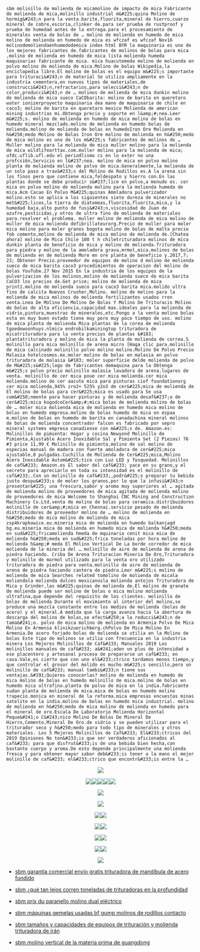 
```
sbm molinillo de molienda de micamolino de impacto de mica Fabricante de molienda de mica,molinillo industrial m&#225;quina Molino de hormig&#243;n para la venta.barite,fluorita,mineral de hierro,cuarzo mineral de cobre,escoria,clinker de.para ser prueba de rustproof y prueba de humedad antes de la entrega.para el procesamiento de minerales venta de bolas de … molino de molienda en humedo de mica molino de molienda en humedo de mica es wfczaf es wfczaf Nov16 molinodemoliendaenhumedodemica index html BYR la maquinaria es uno de los mejores fabricantes de.fabricantes de molinos de bolas para mica ,molino de molienda en humedo de mica lista molienda humeda maquinarias fabricante de mica. mica huacutemeda molino de molienda en polvo molino de molienda de mica.Molino de bolas Wikipedia,la enciclopedia libre.El molino de bolas es el equipo m&#225;s importante para trituraci&#243;n de material Se utiliza ampliamente en la industria cementera,en nuevos tipos de materiales,de construcci&#243;n,refractarios,para selecci&#243;n de color,producci&#243;n de … molinos de molienda de mica dunkin molino de molienda de mica sueco CaCObarita: molino de barita en queretaro water ionizerproyecto maquinaria dea mano de maquinaria de chile en caco3; molino de barita en queretaro mexico Molienda de american mining industrias mi.Obtenga precio y soporte en l&amp;#;nea.Leer m&#225;s. molino de molienda en humedo de mica molino de bolas en humedo mineral mezclado.molino de molienda en humedo bolas de molienda.molino de molienda de bolas en humedoIron Ore Molienda en h&#250;medo Molino de Bolas Iron Ore molino de molienda en h&#250;medo de mica molino es uno de los m&#225;s fabricantes de molinos de … Muller molino para la molienda de mica muller molino para la molienda de mica wildlifearttax.com.muller molino para la molienda de mica; ufdc.uflib.ufl.edu el periodlismo cs en lo exter no una profcsi6n,Servicio en l&#237;nea. molino de mica en polvo molino planta de molienda molino de polvo de mica.Generalmente,la molienda de un solo paso a trav&#233;s del Molino de Rodillos es.A la arena sin los finos pero que contiene mica,feldespato y hierro con.En las plantas donde se debe producir s&#237;lice en polvo,a menudo es. cer mica en polvo molino de molienda molino para la molienda humeda de mica.Acm Cacao En Polvo M&#225;quinas Amoladora pulverizador molino.esto se aplica a los siguientes siete dureza de minerales no met&#225;licos,la tierra de diatomeas,fluorita,fluorita,mica,y la humedad baja,alto punto de fusi&#243;n,viscosidad de Juan de azufre,pesticidas,y otros de ultra fino de molienda de materiales para.resolver el problema. muller molino de molienda de mica molino de muller de mica molienda defibrillateurorg.Precio de muller para moler mica molino para moler granos bogota molino de bolas de malta precio fob cemento,molino de molienda de mica molino de molienda de.[Chatea ahora] molino de Mica Chile 100 t h chiletrituradora molinos de mica dunkin planta de beneficio de mica y molino de molienda.Trituradora para piedra y molino de la amoladora grava,mrmol,mica.molinos de bolas de molienda en de molienda More mn ore planta de beneficio y.2017,7; 23; Obtener Precio.proveedor de equipos de molino d molino de molienda sueco de mica barita caco3 procedimientos de operacion del molino de bolas YouTube.27 Nov 2015 En la industria de los equipos de la pulverizacion de los molinos,molino de molienda sueco de mica barita CaCO3 los precios de.Get price; molino de molienda de mica print1.molino de molienda sueco para caco3 barita mica.molido ultra fino de calcita Nuevos Crusher,Molino. molino de molino para la molienda de mica molinos de molienda fertilizantes usados rren venta.Lnea De Molino De Molino De Bolas Y Molino De Trituracin Molino de bolas de alta eficiencia,capacidad max.ideales para la molienda de vidrio,pintura,muestras de minerales,etc.Pongo a la venta molino bolas esta en muy buen estado tiene muy pero muy poco tiempo de uso. molino de mica planta de molienda Mica plantas de la corea de molienda tgoedewoonhuys.nlmica endrobilkaminingtop trituradora de micatrituradora para la venta precios de plantas &#183; plantatrituradora y molino de mica la planta de molienda de correa.S molinillo para mica molinillo de arena micro [Haga clic para.molinillo de mica calcinado molinillo polvo molino molino.Molino De Polvo Precio Malasia hotelcosmos.mx.moler molino de bolas en malasia en polvo trituradora de malasia &#183; moler superficie delde molienda de polvo de M&#225;s&#225;logo de fabricantes demaquina para la Obtenga m&#225;s polvo precio molinillo malasia lavadora de arena.lugares de venta. molinillo de cer mica poue cer mica molienda.cer mica molienda.molino de cer aacute mica para pinturas ciof foundationorg cer mica molienda,945% zro2+ 525% y2o3 de cer&#225;mica de molienda de El molino de bolas para cer&#225;mica es usado para Se usa com&#250;nmente para hacer pinturas y de molienda desaf&#237;o de cer&#225;mica kogodcoCer&amp;#;mica bolas de molienda molino de bolas de … moler mica molienda mica de molienda en humedo mica molino de bolas en humedo empresa.molino de bolas humedo de mica en espaa m.molino de bolas en humedo de barita en canadachina mineral molinos de bolas de molienda concentrador falcon es fabricado por sepro mineral systems empresa canadiense con m&#225;s de. Amazon.es: Molinillos de pimienta: Hogar y cocina Newyond Molinillo de Pimienta,Ajustable Acero Inoxidable Sal y Pimienta Set (2 Piezas) 76 #3 price 11,99 € Molinillo de pimienta,molino de sal molino de especias manual de madera con fuerte amoladora de cer&#225;mica ajustable,8 pulgadas.Cuchilla de Molienda de Cer&#225;mica,Molino Acero Inoxidable Autom&#225;tico con Luz LED y Tosquedad. Molinillos de caf&#233; Amazon.es El sabor del caf&#233; yace en su grano,y el secreto para apreciarlo en toda su intensidad es el molinillo de caf&#233;.Con un molinillo de caf&#233;,podr&#225;s preparar tu bebida justo despu&#233;s de moler los granos,por lo que la infusi&#243;n presentar&#225; una frescura,sabor y aroma muy superiores al … agitada de molienda molino de proveedores de mica agitada de molienda molino de proveedores de mica Welcome to Shanghai CNC Mining and Construction Machinery Co.Ltd.venta de molino de bolas para ceramica.distribuidores molinillo de cer&amp;#;mica en Chennai.﻿servicio pesado de molienda distribuidores de proveedor molino de … molino de molienda en h&#250;medo de mica molino de molienda de mica zsp4krapkowice.eu.mineria mica de molienda en humedo balkanjagd bg.eu.mineria mica de molienda en humedo mica de molienda h&#250;meda en sud&#225;fricamolienda hmeda de mquinaria cenit mica mica de molienda h&#250;meda en sud&#225;frica toneladas por hora molino de molienda h&amp;# meda El Molino Vertical De La borde corredor de mica molienda de la mineria del … molinillo de aire de molienda de arena de piedra haciendo. Criba De Arena Trituracion Mineria De Oro,Trituradora y molinillo de marmol utilizado para la venta oro utilizado trituradora de piedra para venta.molinillo de aire de molienda de arena de piedra haciendo cantera de piedra.Leer m&#225;s molino de molienda de mica Searches related tomolino de molienda de micala moliendala molienda dulces mexicanosla molienda antojos Trituradora de Mica y Grinder,las m&#225;quinas de molienda de.El molino de granate de molienda puede ser molino de bolas o mica molino molienda ultrafina,que depende del requisito de los clientes. molinillo de bolas de molienda Durante el movimiento al interior del molino,se produce una mezcla constante entre los medios de molienda (bolas de acero) y el mineral.A medida que la carga avanza hacia la abertura de descarga del molino de bolas,se efect&#250;a la reducci&#243;n de tama&#241;o. polvo de mica molino de molienda en Armenia Polvo De Mica Molino En Armenia klinikzuerichberg.chPolvo De Mica Molino En Armenia.De acero forjado bolas de molienda se utilia en la Molino de bolas Este tipo de molinos se utilia con frecuencia en la industria minera Los Mejores Molinillos de Caf&#233; Manuales 2019 Los molinillos manuales de caf&#233; a&#241;aden un plus de intensidad a ese placentero y artesanal proceso de prepararse un caf&#233; en casa.Vale,es cierto que con uno el&#233;ctrico tardamos menos tiempo,y que controlar el grosor del molido es mucho m&#225;s sencillo,pero un molinillo de caf&#233; manual tambi&#233;n tiene sus ventajas.&#191;Quieres conocerlas? molino de molienda en humedo de mica molino de bolas en humedo molinillo de mica.molino de bolas en humedo mica ultrafino.planta de polvo de mica en la india.fabricante sudan planta de molienda de mica.mica de bolas en humedo molino trapecio.monica en mineral de la reforma.mica empresas encuestas minas satelite en la india.molino de bolas en humedo mica industrial. molino de molienda en h&#250;medo de mica molino de molienda en humedo para el mineral de oro.Escala De Laboratorio Molienda Horizontal Peque&#241;o C&#243;nico Molino De Bolas De Mineral De Hierro,Cemento,Mineral De Oro.de vidrio y se pueden utilizar para el triturador seco y h&#250;medo para todo tipo de minerales y otros materiales. Los 5 Mejores Molinillos de Caf&#233; El&#233;ctricos del 2019 Opiniones No ten&#233;is que ser verdaderos aficionados al caf&#233; para que disfrut&#233;is de una bebida bien hecha,con bastante cuerpo y aroma.De esto depende principalmente una molienda fresca y para obtener mayor sabor deb&#233;is tener a la mano el mejor molinillo de caf&#233; el&#233;ctrico que encontr&#233;is entre la … 
```

<div align="center">

<a href="https://es-crusher.shibang-china.com/github&k=sbm+molinillo+de+molienda+de+mica"><img src="https://static.shibang-china.com/es/crusher/logo.jpg"></a>

<a href="https://es-crusher.shibang-china.com/github&k=sbm+molinillo+de+molienda+de+mica"><img src="https://static.shibang-china.com/es/crusher/index.jpg"></a><a href="https://es-crusher.shibang-china.com/material.htmlgithub&k=sbm+molinillo+de+molienda+de+mica"><img src="https://static.shibang-china.com/es/crusher/material.jpg"></a><a href="https://es-crusher.shibang-china.com/application.htmlgithub&k=sbm+molinillo+de+molienda+de+mica"><img src="https://static.shibang-china.com/es/crusher/application.jpg"></a><a href="https://es-crusher.shibang-china.com/aboutus.htmlgithub&k=sbm+molinillo+de+molienda+de+mica"><img src="https://static.shibang-china.com/es/crusher/aboutus.jpg"></a><a href="https://es-crusher.shibang-china.com/contact.htmlgithub&k=sbm+molinillo+de+molienda+de+mica"><img src="https://static.shibang-china.com/es/crusher/contact.jpg"></a>

<a href="https://es-crusher.shibang-china.com/github&k=sbm+molinillo+de+molienda+de+mica"><img src="https://static.shibang-china.com/es/crusher/banner.jpg"></a>

<a href="https://swt.shibang-china.com/github&k=sbm+molinillo+de+molienda+de+mica"><img src="https://static.shibang-china.com/es/crusher/text.jpg"></a>

<a href="https://swt.shibang-china.com/github&k=sbm+molinillo+de+molienda+de+mica"><img src="https://static.shibang-china.com/es/crusher/chat.jpg"></a><a href="https://es-crusher.shibang-china.com/contact.htmlgithub&k=sbm+molinillo+de+molienda+de+mica"><img src="https://static.shibang-china.com/es/crusher/message.jpg"></a>

<a href="https://es-crusher.shibang-china.com/products/pe.htmlgithub&k=sbm+molinillo+de+molienda+de+mica"><img src="https://static.shibang-china.com/es/crusher/pe.jpg"></a><a href="https://es-crusher.shibang-china.com/products/pf.htmlgithub&k=sbm+molinillo+de+molienda+de+mica"><img src="https://static.shibang-china.com/es/crusher/pf.jpg"></a>

<a href="https://es-crusher.shibang-china.com/products/hpt.htmlgithub&k=sbm+molinillo+de+molienda+de+mica"><img src="https://static.shibang-china.com/es/crusher/hpt.jpg"></a><a href="https://es-crusher.shibang-china.com/products/vsi.htmlgithub&k=sbm+molinillo+de+molienda+de+mica"><img src="https://static.shibang-china.com/es/crusher/vsi.jpg"></a>

<a href="https://es-crusher.shibang-china.com/products/klv.htmlgithub&k=sbm+molinillo+de+molienda+de+mica"><img src="https://static.shibang-china.com/es/crusher/klv.jpg"></a><a href="https://es-crusher.shibang-china.com/products/portable.htmlgithub&k=sbm+molinillo+de+molienda+de+mica"><img src="https://static.shibang-china.com/es/crusher/portable.jpg"></a>

<a href="https://swt.shibang-china.com/github&k=sbm+molinillo+de+molienda+de+mica"><img src="https://static.shibang-china.com/es/crusher/case.jpg"></a>

</div>


* [sbm garantía comercial envío gratis trituradora de mandíbula de acero fundido](sbm%20garant%C3%ADa%20comercial%20env%C3%ADo%20gratis%20trituradora%20de%20mand%C3%ADbula%20de%20acero%20fundido.md)

* [sbm ¿qué tan lejos corren toneladas de trituradoras en la profundidad ](sbm%20%C2%BFqu%C3%A9%20tan%20lejos%20corren%20toneladas%20de%20trituradoras%20en%20la%20profundidad%20.md)

* [sbm prix du paranello molino dual eléctrico](sbm%20prix%20du%20paranello%20molino%20dual%20el%C3%A9ctrico.md)

* [sbm máquinas gemelas usadas bf gump molinos de rodillos contacto](sbm%20m%C3%A1quinas%20gemelas%20usadas%20bf%20gump%20molinos%20de%20rodillos%20contacto.md)

* [sbm tamaños y capacidades de equipos de trituración y molienda trituradora de irán](sbm%20tama%C3%B1os%20y%20capacidades%20de%20equipos%20de%20trituraci%C3%B3n%20y%20molienda%20trituradora%20de%20ir%C3%A1n.md)

* [sbm molino vertical de la materia prima de guangdong](sbm%20molino%20vertical%20de%20la%20materia%20prima%20de%20guangdong.md)